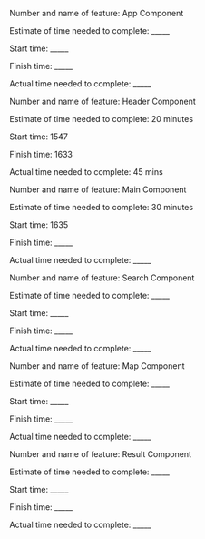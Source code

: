 Number and name of feature: App Component

Estimate of time needed to complete: _____

Start time: _____

Finish time: _____

Actual time needed to complete: _____


Number and name of feature: Header Component

Estimate of time needed to complete: 20 minutes

Start time: 1547

Finish time: 1633

Actual time needed to complete: 45 mins


Number and name of feature: Main Component

Estimate of time needed to complete: 30 minutes

Start time: 1635

Finish time: _____

Actual time needed to complete: _____


Number and name of feature: Search Component

Estimate of time needed to complete: _____

Start time: _____

Finish time: _____

Actual time needed to complete: _____


Number and name of feature: Map Component

Estimate of time needed to complete: _____

Start time: _____

Finish time: _____

Actual time needed to complete: _____


Number and name of feature: Result Component

Estimate of time needed to complete: _____

Start time: _____

Finish time: _____

Actual time needed to complete: _____